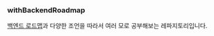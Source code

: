 ### withBackendRoadmap

[백엔드 로드맵](https://github.com/devJang/developer-roadmap)과 다양한 조언을 따라서 여러 모로 공부해보는 레파지토리입니다.


